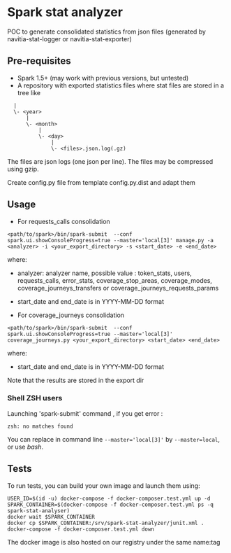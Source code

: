 # Spark stat analyzer

POC to generate consolidated statistics from json files (generated by navitia-stat-logger or navitia-stat-exporter)

## Pre-requisites

* Spark 1.5+ (may work with previous versions, but untested)
* A repository with exported statistics files where stat files are stored in a tree like

```
  |
  \- <year>
      |
      \- <month>
          |
          \- <day>
              |
              \- <files>.json.log(.gz)
```

The files are json logs (one json per line). The files may be compressed using gzip.

Create config.py file from template config.py.dist and adapt them

## Usage

* For requests_calls consolidation
```
<path/to/spark>/bin/spark-submit  --conf spark.ui.showConsoleProgress=true --master='local[3]' manage.py -a <analyzer> -i <your_export_directory> -s <start_date> -e <end_date>
```

where:
* analyzer: analyzer name, possible value : token_stats, users, requests_calls, error_stats, coverage_stop_areas, coverage_modes, coverage_journeys_transfers or coverage_journeys_requests_params

* start_date and end_date is in YYYY-MM-DD format

* For coverage_journeys consolidation
```
<path/to/spark>/bin/spark-submit  --conf spark.ui.showConsoleProgress=true --master='local[3]' coverage_journeys.py <your_export_directory> <start_date> <end_date>
```

where:
* start_date and end_date is in YYYY-MM-DD format

Note that the results are stored in the export dir


### Shell ZSH users

Launching 'spark-submit' command , if you get error :

    zsh: no matches found

You can replace in command line `--master='local[3]'` by `--master=local`, or use *bash*.

## Tests

To run tests, you can build your own image and launch them using:

```
USER_ID=$(id -u) docker-compose -f docker-composer.test.yml up -d
SPARK_CONTAINER=$(docker-compose -f docker-composer.test.yml ps -q spark-stat-analyser)
docker wait $SPARK_CONTAINER
docker cp $SPARK_CONTAINER:/srv/spark-stat-analyzer/junit.xml .
docker-compose -f docker-composer.test.yml down
```

The docker image is also hosted on our registry under the same name:tag

